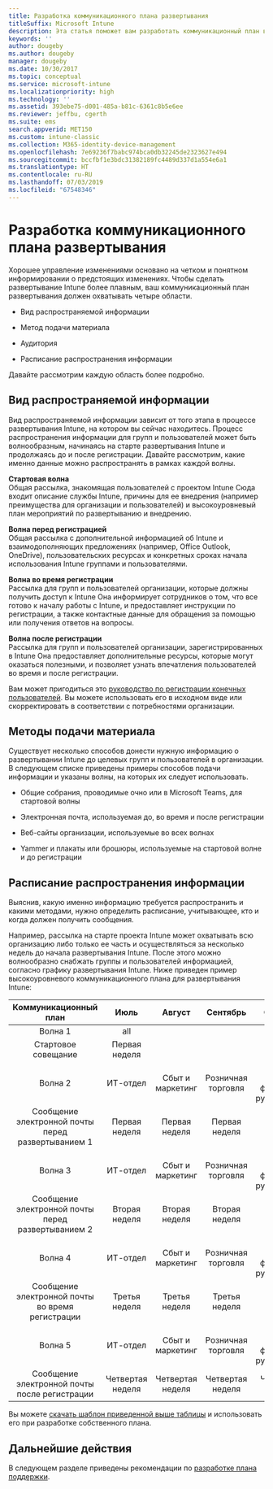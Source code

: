 ```yaml
---
title: Разработка коммуникационного плана развертывания
titleSuffix: Microsoft Intune
description: Эта статья поможет вам разработать коммуникационный план выпуска для своего развертывания Microsoft Intune.
keywords: ''
author: dougeby
ms.author: dougeby
manager: dougeby
ms.date: 10/30/2017
ms.topic: conceptual
ms.service: microsoft-intune
ms.localizationpriority: high
ms.technology: ''
ms.assetid: 393ebe75-d001-485a-b81c-6361c8b5e6ee
ms.reviewer: jeffbu, cgerth
ms.suite: ems
search.appverid: MET150
ms.custom: intune-classic
ms.collection: M365-identity-device-management
ms.openlocfilehash: 7e69236f7babc974bca0db32245de2323627e494
ms.sourcegitcommit: bccfbf1e3bdc31382189fc4489d337d1a554e6a1
ms.translationtype: HT
ms.contentlocale: ru-RU
ms.lasthandoff: 07/03/2019
ms.locfileid: "67548346"
---
```

# <a name="develop-a-rollout-communication-plan"></a>Разработка коммуникационного плана развертывания

Хорошее управление изменениями основано на четком и понятном информировании о предстоящих изменениях. Чтобы сделать развертывание Intune более плавным, ваш коммуникационный план развертывания должен охватывать четыре области.

- Вид распространяемой информации

- Метод подачи материала

- Аудитория

- Расписание распространения информации

Давайте рассмотрим каждую область более подробно.

## <a name="what-needs-to-be-communicated"></a>Вид распространяемой информации

Вид распространяемой информации зависит от того этапа в процессе развертывания Intune, на котором вы сейчас находитесь. Процесс распространения информации для групп и пользователей может быть волнообразным, начинаясь на старте развертывания Intune и продолжаясь до и после регистрации. Давайте рассмотрим, какие именно данные можно распространять в рамках каждой волны.

**Стартовая волна** <br/>Общая рассылка, знакомящая пользователей с проектом Intune Сюда входит описание службы Intune, причины для ее внедрения (например преимущества для организации и пользователей) и высокоуровневый план мероприятий по развертыванию и внедрению.

**Волна перед регистрацией**<br/> Общая рассылка с дополнительной информацией об Intune и взаимодополняющих предложениях (например, Office Outlook, OneDrive), пользовательских ресурсах и конкретных сроках начала использования Intune группами и пользователями.

**Волна во время регистрации**<br/> Рассылка для групп и пользователей организации, которые должны получить доступ к Intune Она информирует сотрудников о том, что все готово к началу работы с Intune, и предоставляет инструкции по регистрации, а также контактные данные для обращения за помощью или получения ответов на вопросы.

**Волна после регистрации**<br/> Рассылка для групп и пользователей организации, зарегистрированных в Intune Она предоставляет дополнительные ресурсы, которые могут оказаться полезными, и позволяет узнать впечатления пользователей во время и после регистрации.

Вам может пригодиться это [руководство по регистрации конечных пользователей](https://gallery.technet.microsoft.com/Intune-End-User-Enrollment-3a0c9b0c?WT.mc_id=Blog_Intune_General_PCIT). Вы можете использовать его в исходном виде или скорректировать в соответствии с потребностями организации.

## <a name="communication-delivery-methods"></a>Методы подачи материала

Существует несколько способов донести нужную информацию о развертывании Intune до целевых групп и пользователей в организации. В следующем списке приведены примеры способов подачи информации и указаны волны, на которых их следует использовать.

- Общие собрания, проводимые очно или в Microsoft Teams, для стартовой волны

- Электронная почта, используемая до, во время и после регистрации

- Веб-сайты организации, используемые во всех волнах

- Yammer и плакаты или брошюры, используемые на стартовой волне и до регистрации

## <a name="communications-timeline"></a>Расписание распространения информации

Выяснив, какую именно информацию требуется распространить и какими методами, нужно определить расписание, учитывающее, кто и когда должен получить сообщения.

Например, рассылка на старте проекта Intune может охватывать всю организацию либо только ее часть и осуществляться за несколько недель до начала развертывания Intune. После этого можно волнообразно снабжать группы и пользователей информацией, согласно графику развертывания Intune. Ниже приведен пример высокоуровневого коммуникационного плана для развертывания Intune:

  | **Коммуникационный план** | **Июль** | **Август** | **Сентябрь** | **Октябрь** |
|:---:|:---:|:---:|:---:|:---:|
| Волна 1  | all |  |  |  |                                                         
| Стартовое совещание | Первая неделя |  |  |  |                                                         
| Волна 2 | ИТ-отдел | Сбыт и маркетинг | Розничная торговля | Отдел кадров, финансы и руководство |
| Сообщение электронной почты перед развертыванием 1 | Первая неделя | Первая неделя | Первая неделя | Первая неделя |
| Волна 3 | ИТ-отдел | Сбыт и маркетинг | Розничная торговля | Отдел кадров, финансы и руководство |
| Сообщение электронной почты перед развертыванием 2 | Вторая неделя | Вторая неделя | Вторая неделя | Вторая неделя |
| Волна 4 | ИТ-отдел | Сбыт и маркетинг | Розничная торговля | Отдел кадров, финансы и руководство |
| Сообщение электронной почты во время регистрации | Третья неделя | Третья неделя | Третья неделя | Третья неделя |
| Волна 5 | ИТ-отдел | Сбыт и маркетинг | Розничная торговля | Отдел кадров, финансы и руководство |
| Сообщение электронной почты после регистрации | Четвертая неделя | Четвертая неделя | Четвертая неделя | Четвертая неделя |

Вы можете [скачать шаблон приведенной выше таблицы](https://gallery.technet.microsoft.com/Intune-deployment-planning-fae156c2?redir=0) и использовать его при разработке собственного плана.

## <a name="next-step"></a>Дальнейшие действия

В следующем разделе приведены рекомендации по [разработке плана поддержки](planning-guide-support-plan.md).
